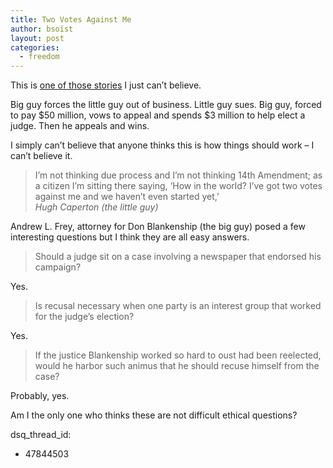 ```yaml
---
title: Two Votes Against Me
author: bsoist
layout: post
categories:
  - freedom
---
```

This is [one of those stories][1] I just can&#8217;t believe.

Big guy forces the little guy out of business. Little guy sues. Big guy, forced to pay $50 million, vows to appeal and spends $3 million to help elect a judge. Then he appeals and wins.

I simply can&#8217;t believe that anyone thinks this is how things should work &#8211; I can&#8217;t believe it.

> I&#8217;m not thinking due process and I&#8217;m not thinking 14th Amendment; as a citizen I&#8217;m sitting there saying, &#8216;How in the world? I&#8217;ve got two votes against me and we haven&#8217;t even started yet,&#8217;  
> <cite>Hugh Caperton (the little guy)</cite>

Andrew L. Frey, attorney for Don Blankenship (the big guy) posed a few interesting questions but I think they are all easy answers.

> Should a judge sit on a case involving a newspaper that endorsed his campaign?

Yes.

> Is recusal necessary when one party is an interest group that worked for the judge&#8217;s election?

Yes.

> If the justice Blankenship worked so hard to oust had been reelected, would he harbor such animus that he should recuse himself from the case?

Probably, yes.

Am I the only one who thinks these are not difficult ethical questions?

 [1]: http://www.washingtonpost.com/wp-dyn/content/article/2009/03/01/AR2009030102265.html?hpid=topnews
dsq_thread_id:
  - 47844503
